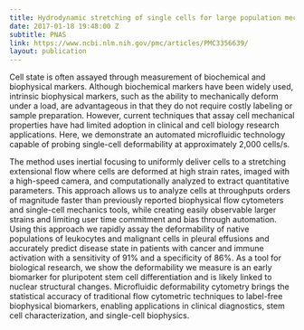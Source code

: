 ```yaml
---
title: Hydrodynamic stretching of single cells for large population mechanical phenotyping
date: 2017-01-18 19:48:00 Z
subtitle: PNAS
link: https://www.ncbi.nlm.nih.gov/pmc/articles/PMC3356639/
layout: publication
---
```


Cell state is often assayed through measurement of biochemical and biophysical markers. Although biochemical markers have been widely used, intrinsic biophysical markers, such as the ability to mechanically deform under a load, are advantageous in that they do not require costly labeling or sample preparation. However, current techniques that assay cell mechanical properties have had limited adoption in clinical and cell biology research applications. Here, we demonstrate an automated microfluidic technology capable of probing single-cell deformability at approximately 2,000 cells/s.

The method uses inertial focusing to uniformly deliver cells to a stretching extensional flow where cells are deformed at high strain rates, imaged with a high-speed camera, and computationally analyzed to extract quantitative parameters. This approach allows us to analyze cells at throughputs orders of magnitude faster than previously reported biophysical flow cytometers and single-cell mechanics tools, while creating easily observable larger strains and limiting user time commitment and bias through automation. Using this approach we rapidly assay the deformability of native populations of leukocytes and malignant cells in pleural effusions and accurately predict disease state in patients with cancer and immune activation with a sensitivity of 91% and a specificity of 86%. As a tool for biological research, we show the deformability we measure is an early biomarker for pluripotent stem cell differentiation and is likely linked to nuclear structural changes. Microfluidic deformability cytometry brings the statistical accuracy of traditional flow cytometric techniques to label-free biophysical biomarkers, enabling applications in clinical diagnostics, stem cell characterization, and single-cell biophysics.


